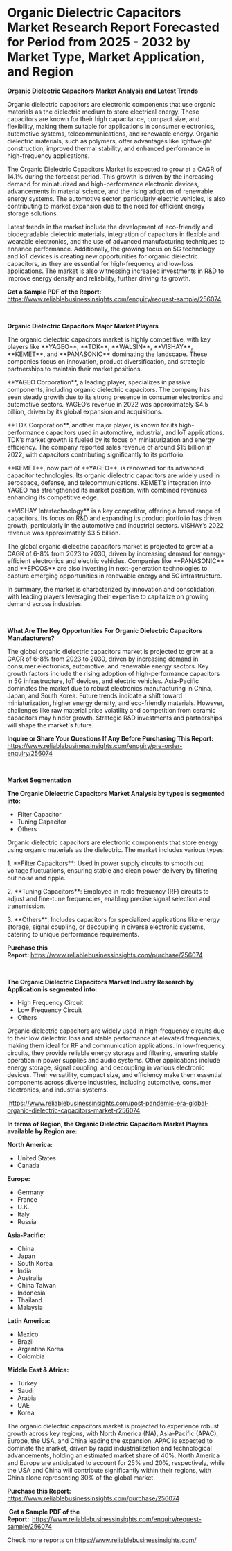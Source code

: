<p><h1>Organic Dielectric Capacitors Market Research Report Forecasted for Period from 2025 -  2032 by Market Type, Market Application, and Region</h1></p><p><strong>Organic Dielectric Capacitors Market Analysis and Latest Trends</strong></p>
<p><p>Organic dielectric capacitors are electronic components that use organic materials as the dielectric medium to store electrical energy. These capacitors are known for their high capacitance, compact size, and flexibility, making them suitable for applications in consumer electronics, automotive systems, telecommunications, and renewable energy. Organic dielectric materials, such as polymers, offer advantages like lightweight construction, improved thermal stability, and enhanced performance in high-frequency applications.</p><p>The Organic Dielectric Capacitors Market is expected to grow at a CAGR of 14.1% during the forecast period. This growth is driven by the increasing demand for miniaturized and high-performance electronic devices, advancements in material science, and the rising adoption of renewable energy systems. The automotive sector, particularly electric vehicles, is also contributing to market expansion due to the need for efficient energy storage solutions.</p><p>Latest trends in the market include the development of eco-friendly and biodegradable dielectric materials, integration of capacitors in flexible and wearable electronics, and the use of advanced manufacturing techniques to enhance performance. Additionally, the growing focus on 5G technology and IoT devices is creating new opportunities for organic dielectric capacitors, as they are essential for high-frequency and low-loss applications. The market is also witnessing increased investments in R&D to improve energy density and reliability, further driving its growth.</p></p>
<p><strong>Get a Sample PDF of the Report:&nbsp;</strong> <a href="https://www.reliablebusinessinsights.com/enquiry/request-sample/256074?utm_campaign=101&utm_medium=2&utm_source=Github&utm_content=ia&utm_term=21012025&utm_id=organic-dielectric-capacitors">https://www.reliablebusinessinsights.com/enquiry/request-sample/256074</a></p>
<p>&nbsp;</p>
<p><strong>Organic Dielectric Capacitors Major Market Players</strong></p>
<p><p>The organic dielectric capacitors market is highly competitive, with key players like **YAGEO**, **TDK**, **WALSIN**, **VISHAY**, **KEMET**, and **PANASONIC** dominating the landscape. These companies focus on innovation, product diversification, and strategic partnerships to maintain their market positions.</p><p>**YAGEO Corporation**, a leading player, specializes in passive components, including organic dielectric capacitors. The company has seen steady growth due to its strong presence in consumer electronics and automotive sectors. YAGEO’s revenue in 2022 was approximately $4.5 billion, driven by its global expansion and acquisitions.</p><p>**TDK Corporation**, another major player, is known for its high-performance capacitors used in automotive, industrial, and IoT applications. TDK’s market growth is fueled by its focus on miniaturization and energy efficiency. The company reported sales revenue of around $15 billion in 2022, with capacitors contributing significantly to its portfolio.</p><p>**KEMET**, now part of **YAGEO**, is renowned for its advanced capacitor technologies. Its organic dielectric capacitors are widely used in aerospace, defense, and telecommunications. KEMET’s integration into YAGEO has strengthened its market position, with combined revenues enhancing its competitive edge.</p><p>**VISHAY Intertechnology** is a key competitor, offering a broad range of capacitors. Its focus on R&D and expanding its product portfolio has driven growth, particularly in the automotive and industrial sectors. VISHAY’s 2022 revenue was approximately $3.5 billion.</p><p>The global organic dielectric capacitors market is projected to grow at a CAGR of 6-8% from 2023 to 2030, driven by increasing demand for energy-efficient electronics and electric vehicles. Companies like **PANASONIC** and **EPCOS** are also investing in next-generation technologies to capture emerging opportunities in renewable energy and 5G infrastructure.</p><p>In summary, the market is characterized by innovation and consolidation, with leading players leveraging their expertise to capitalize on growing demand across industries.</p></p>
<p>&nbsp;</p>
<p><strong>What Are The Key Opportunities For Organic Dielectric Capacitors Manufacturers?</strong></p>
<p><p>The global organic dielectric capacitors market is projected to grow at a CAGR of 6-8% from 2023 to 2030, driven by increasing demand in consumer electronics, automotive, and renewable energy sectors. Key growth factors include the rising adoption of high-performance capacitors in 5G infrastructure, IoT devices, and electric vehicles. Asia-Pacific dominates the market due to robust electronics manufacturing in China, Japan, and South Korea. Future trends indicate a shift toward miniaturization, higher energy density, and eco-friendly materials. However, challenges like raw material price volatility and competition from ceramic capacitors may hinder growth. Strategic R&D investments and partnerships will shape the market's future.</p></p>
<p><strong>Inquire or Share Your Questions If Any Before Purchasing This Report:</strong> <a href="https://www.reliablebusinessinsights.com/enquiry/pre-order-enquiry/256074?utm_campaign=101&utm_medium=2&utm_source=Github&utm_content=ia&utm_term=21012025&utm_id=organic-dielectric-capacitors">https://www.reliablebusinessinsights.com/enquiry/pre-order-enquiry/256074</a></p>
<p>&nbsp;</p>
<p><strong>Market Segmentation</strong></p>
<p><strong>The Organic Dielectric Capacitors Market Analysis by types is segmented into:</strong></p>
<p><ul><li>Filter Capacitor</li><li>Tuning Capacitor</li><li>Others</li></ul></p>
<p><p>Organic dielectric capacitors are electronic components that store energy using organic materials as the dielectric. The market includes various types:</p><p>1. **Filter Capacitors**: Used in power supply circuits to smooth out voltage fluctuations, ensuring stable and clean power delivery by filtering out noise and ripple.</p><p>2. **Tuning Capacitors**: Employed in radio frequency (RF) circuits to adjust and fine-tune frequencies, enabling precise signal selection and transmission.</p><p>3. **Others**: Includes capacitors for specialized applications like energy storage, signal coupling, or decoupling in diverse electronic systems, catering to unique performance requirements.</p></p>
<p><strong>Purchase this Report:&nbsp;</strong><a href="https://www.reliablebusinessinsights.com/purchase/256074?utm_campaign=101&utm_medium=2&utm_source=Github&utm_content=ia&utm_term=21012025&utm_id=organic-dielectric-capacitors">https://www.reliablebusinessinsights.com/purchase/256074</a></p>
<p>&nbsp;</p>
<p><strong>The Organic Dielectric Capacitors Market Industry Research by Application is segmented into:</strong></p>
<p><ul><li>High Frequency Circuit</li><li>Low Frequency Circuit</li><li>Others</li></ul></p>
<p><p>Organic dielectric capacitors are widely used in high-frequency circuits due to their low dielectric loss and stable performance at elevated frequencies, making them ideal for RF and communication applications. In low-frequency circuits, they provide reliable energy storage and filtering, ensuring stable operation in power supplies and audio systems. Other applications include energy storage, signal coupling, and decoupling in various electronic devices. Their versatility, compact size, and efficiency make them essential components across diverse industries, including automotive, consumer electronics, and industrial systems.</p></p>
<p><a href="https://www.reliablebusinessinsights.com/post-pandemic-era-global-organic-dielectric-capacitors-market-r256074?utm_campaign=101&utm_medium=2&utm_source=Github&utm_content=ia&utm_term=21012025&utm_id=organic-dielectric-capacitors">&nbsp;https://www.reliablebusinessinsights.com/post-pandemic-era-global-organic-dielectric-capacitors-market-r256074</a></p>
<p><strong>In terms of Region, the Organic Dielectric Capacitors Market Players available by Region are:</strong></p>
<p>
    <p> <strong> North America: </strong>
        <ul>
            <li>United States</li>
            <li>Canada</li>
        </ul>
        </p> 
    <p> <strong> Europe: </strong>
        <ul>
            <li>Germany</li>
            <li>France</li>
            <li>U.K.</li>
            <li>Italy</li>
            <li>Russia</li>
        </ul>
        </p> 
    <p> <strong> Asia-Pacific: </strong>
        <ul>
            <li>China</li>
            <li>Japan</li>
            <li>South Korea</li>
            <li>India</li>
            <li>Australia</li>
            <li>China Taiwan</li>
            <li>Indonesia</li>
            <li>Thailand</li>
            <li>Malaysia</li>
        </ul>
        </p> 
    <p> <strong> Latin America: </strong>
        <ul>
            <li>Mexico</li>
            <li>Brazil</li>
            <li>Argentina Korea</li>
            <li>Colombia</li>
        </ul>
        </p> 
    <p> <strong> Middle East & Africa: </strong>
        <ul>
            <li>Turkey</li>
            <li>Saudi</li>
            <li>Arabia</li>
            <li>UAE</li>
            <li>Korea</li>
        </ul>
    </p>
    </p>
<p><p>The organic dielectric capacitors market is projected to experience robust growth across key regions, with North America (NA), Asia-Pacific (APAC), Europe, the USA, and China leading the expansion. APAC is expected to dominate the market, driven by rapid industrialization and technological advancements, holding an estimated market share of 40%. North America and Europe are anticipated to account for 25% and 20%, respectively, while the USA and China will contribute significantly within their regions, with China alone representing 30% of the global market.</p></p>
<p><strong>Purchase this Report: </strong><a href="https://www.reliablebusinessinsights.com/purchase/256074?utm_campaign=101&utm_medium=2&utm_source=Github&utm_content=ia&utm_term=21012025&utm_id=organic-dielectric-capacitors">https://www.reliablebusinessinsights.com/purchase/256074</a></p>
<p>&nbsp;<strong>Get a Sample PDF of the Report:&nbsp;&nbsp;</strong><a href="https://www.reliablebusinessinsights.com/enquiry/request-sample/256074?utm_campaign=101&utm_medium=2&utm_source=Github&utm_content=ia&utm_term=21012025&utm_id=organic-dielectric-capacitors">https://www.reliablebusinessinsights.com/enquiry/request-sample/256074</a></p>
<p><strong></strong></p>
<p>Check more reports on <a href="https://www.reliablebusinessinsights.com/?utm_campaign=101&utm_medium=2&utm_source=Github&utm_content=ia&utm_term=21012025&utm_id=organic-dielectric-capacitors">https://www.reliablebusinessinsights.com/</a></p>